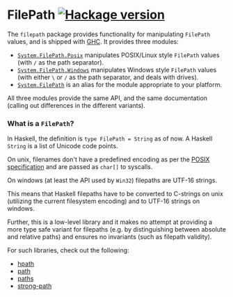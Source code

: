 # FilePath [![Hackage version](https://img.shields.io/hackage/v/filepath.svg?label=Hackage)](https://hackage.haskell.org/package/filepath)

The `filepath` package provides functionality for manipulating `FilePath` values, and is shipped with [GHC](https://www.haskell.org/ghc/).
It provides three modules:

* [`System.FilePath.Posix`](http://hackage.haskell.org/package/filepath/docs/System-FilePath-Posix.html)
  manipulates POSIX/Linux style `FilePath` values (with `/` as the path separator).
* [`System.FilePath.Windows`](http://hackage.haskell.org/package/filepath/docs/System-FilePath-Windows.html)
  manipulates Windows style `FilePath` values (with either `\` or `/` as the path separator, and deals with drives).
* [`System.FilePath`](http://hackage.haskell.org/package/filepath/docs/System-FilePath.html)
  is an alias for the module appropriate to your platform.

All three modules provide the same API, and the same documentation (calling out differences in the different variants).

### What is a `FilePath`?

In Haskell, the definition is `type FilePath = String` as of now. A Haskell `String` is a list of Unicode code points.

On unix, filenames don't have a predefined encoding as per the
[POSIX specification](https://pubs.opengroup.org/onlinepubs/9699919799/basedefs/V1_chap03.html#tag_03_170)
and are passed as `char[]` to syscalls.

On windows (at least the API used by `Win32`) filepaths are UTF-16 strings.

This means that Haskell filepaths have to be converted to C-strings on unix
(utilizing the current filesystem encoding) and to UTF-16 strings
on windows.

Further, this is a low-level library and it makes no attempt at providing a more
type safe variant for filepaths (e.g. by distinguishing between absolute and relative
paths) and ensures no invariants (such as filepath validity).

For such libraries, check out the following:

* [hpath](https://hackage.haskell.org/package/hpath)
* [path](https://hackage.haskell.org/package/path)
* [paths](https://hackage.haskell.org/package/paths)
* [strong-path](https://hackage.haskell.org/package/strong-path)
